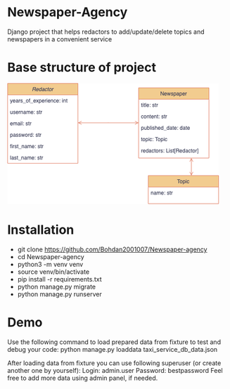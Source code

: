 # Newspaper-Agency
Django project that helps redactors to add/update/delete topics and newspapers in a convenient service
# Base structure of project 
![Base structure](https://github.com/Bohdan2001007/Newspaper-agency/blob/main/drawio.png)
# Installation
- git clone https://github.com/Bohdan2001007/Newspaper-agency
- cd Newspaper-agency
- python3 -m venv venv
- source venv/bin/activate
- pip install -r requirements.txt
- python manage.py migrate
- python manage.py runserver
# Demo
Use the following command to load prepared data from fixture to test and debug your code:
python manage.py loaddata taxi_service_db_data.json

After loading data from fixture you can use following superuser (or create another one by yourself):
Login: admin.user
Password: bestpassword
Feel free to add more data using admin panel, if needed.
